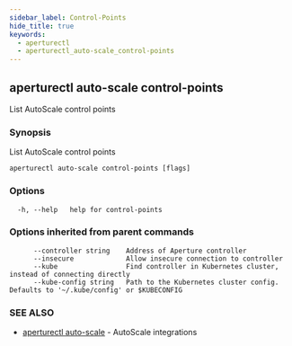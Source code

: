 ```yaml
---
sidebar_label: Control-Points
hide_title: true
keywords:
  - aperturectl
  - aperturectl_auto-scale_control-points
---
```


## aperturectl auto-scale control-points

List AutoScale control points

### Synopsis

List AutoScale control points

```
aperturectl auto-scale control-points [flags]
```

### Options

```
  -h, --help   help for control-points
```

### Options inherited from parent commands

```
      --controller string    Address of Aperture controller
      --insecure             Allow insecure connection to controller
      --kube                 Find controller in Kubernetes cluster, instead of connecting directly
      --kube-config string   Path to the Kubernetes cluster config. Defaults to '~/.kube/config' or $KUBECONFIG
```

### SEE ALSO

- [aperturectl auto-scale](/reference/aperturectl/auto-scale/auto-scale.md) - AutoScale integrations
